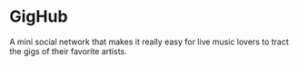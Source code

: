 # GigHub
A mini social network that makes it really easy for live music lovers to tract the gigs of their favorite artists.
